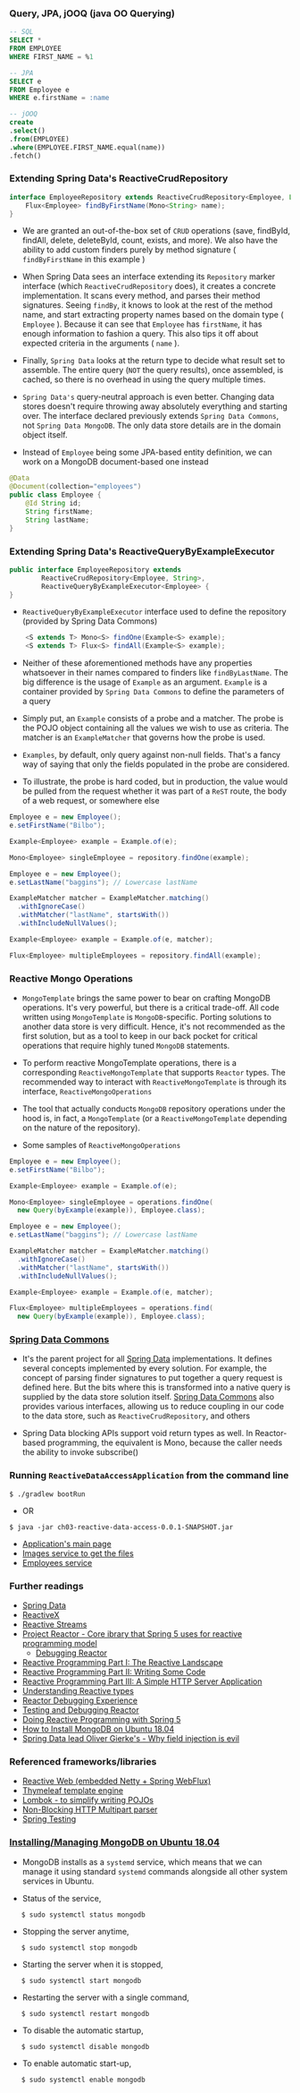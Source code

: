 ### Query, JPA, jOOQ (java OO Querying)

```sql
-- SQL
SELECT *
FROM EMPLOYEE
WHERE FIRST_NAME = %1

-- JPA
SELECT e
FROM Employee e
WHERE e.firstName = :name

-- jOOQ
create
.select()
.from(EMPLOYEE)
.where(EMPLOYEE.FIRST_NAME.equal(name))
.fetch()
```

### Extending Spring Data's ReactiveCrudRepository

```java
interface EmployeeRepository extends ReactiveCrudRepository<Employee, Long> {
    Flux<Employee> findByFirstName(Mono<String> name);
}
```

 - We are granted an out-of-the-box set of `CRUD` operations (save, findById, findAll, delete, deleteById, count, exists, and more).
   We also have the ability to add custom finders purely by method signature ( `findByFirstName` in this example )

 - When Spring Data sees an interface extending its `Repository` marker interface (which `ReactiveCrudRepository`
   does), it creates a concrete implementation. It scans every method, and parses their method signatures.
   Seeing `findBy`, it knows to look at the rest of the method name, and start extracting property names based
   on the domain type ( `Employee` ). Because it can see that `Employee` has `firstName`, it has enough information to
   fashion a query. This also tips it off about expected criteria in the arguments ( `name` ).

 - Finally, `Spring Data` looks at the return type to decide what result set to assemble. The entire query (`NOT` the query
   results), once assembled, is cached, so there is no overhead in using the query multiple times.   

 - `Spring Data's` query-neutral approach is even better. Changing data stores doesn't require throwing away absolutely
   everything and starting over. The interface declared previously extends `Spring Data Commons`, not `Spring Data MongoDB`.
   The only data store details are in the domain object itself.   

 - Instead of `Employee` being some JPA-based entity definition, we can work on a MongoDB document-based one instead
```java
@Data
@Document(collection="employees")
public class Employee {
    @Id String id;
    String firstName;
    String lastName;
}
```

### Extending Spring Data's ReactiveQueryByExampleExecutor

```java
public interface EmployeeRepository extends
        ReactiveCrudRepository<Employee, String>,
        ReactiveQueryByExampleExecutor<Employee> {
}
```

 - `ReactiveQueryByExampleExecutor` interface used to define the repository (provided by Spring Data Commons)
```java
    <S extends T> Mono<S> findOne(Example<S> example);
    <S extends T> Flux<S> findAll(Example<S> example);
```

 - Neither of these aforementioned methods have any properties whatsoever in their names compared to finders like `findByLastName`.
   The big difference is the usage of `Example` as an argument. `Example` is a container provided by `Spring Data Commons` to define
   the parameters of a query

 - Simply put, an `Example` consists of a probe and a matcher. The probe is the POJO object containing all the values we wish to use
   as criteria. The matcher is an `ExampleMatcher` that governs how the probe is used.

 - `Examples`, by default, only query against non-null fields. That's a fancy way of saying that only the fields populated in the
   probe are considered.

 - To illustrate, the probe is hard coded, but in production, the value would be pulled from the request whether it was part of
   a `ReST` route, the body of a web request, or somewhere else

```java
Employee e = new Employee();
e.setFirstName("Bilbo");

Example<Employee> example = Example.of(e);

Mono<Employee> singleEmployee = repository.findOne(example);
```

```java
Employee e = new Employee();
e.setLastName("baggins"); // Lowercase lastName

ExampleMatcher matcher = ExampleMatcher.matching()
  .withIgnoreCase()
  .withMatcher("lastName", startsWith())
  .withIncludeNullValues();

Example<Employee> example = Example.of(e, matcher);

Flux<Employee> multipleEmployees = repository.findAll(example);
```

### Reactive Mongo Operations

 - `MongoTemplate` brings the same power to bear on crafting MongoDB operations. It's very powerful, but there is a critical trade-off.
   All code written using `MongoTemplate` is `MongoDB`-specific. Porting solutions to another data store is very difficult. Hence, it's
   not recommended as the first solution, but as a tool to keep in our back pocket for critical operations that require highly tuned
   `MongoDB` statements.
                   
 - To perform reactive MongoTemplate operations, there is a corresponding `ReactiveMongoTemplate` that supports `Reactor` types.
   The recommended way to interact with `ReactiveMongoTemplate` is through its interface, `ReactiveMongoOperations`
   
 - The tool that actually conducts `MongoDB` repository operations under the hood is, in fact, a `MongoTemplate` (or a `ReactiveMongoTemplate`
   depending on the nature of the repository).
   
 - Some samples of `ReactiveMongoOperations`

```java
Employee e = new Employee();
e.setFirstName("Bilbo");

Example<Employee> example = Example.of(e);

Mono<Employee> singleEmployee = operations.findOne(
  new Query(byExample(example)), Employee.class);
```

```java
Employee e = new Employee();
e.setLastName("baggins"); // Lowercase lastName

ExampleMatcher matcher = ExampleMatcher.matching()
  .withIgnoreCase()
  .withMatcher("lastName", startsWith())
  .withIncludeNullValues();

Example<Employee> example = Example.of(e, matcher);

Flux<Employee> multipleEmployees = operations.find(
  new Query(byExample(example)), Employee.class);
```

### [Spring Data Commons](https://docs.spring.io/spring-data/commons/docs/current/reference/html/)
 - It's the parent project for all [Spring Data](https://spring.io/projects/spring-data) implementations. It defines several concepts
   implemented by every solution. For example, the concept of parsing finder signatures to put together a query request is defined here.
   But the bits where this is transformed into a native query is supplied by the data store solution itself.
   [Spring Data Commons](https://github.com/spring-projects/spring-data-commons) also provides various interfaces, allowing us to reduce
   coupling in our code to the data store, such as `ReactiveCrudRepository`, and others

 - Spring Data blocking APIs support void return types as well. In Reactor-based programming, the equivalent is Mono<Void>,
   because the caller needs the ability to invoke subscribe()
     
### Running `ReactiveDataAccessApplication` from the command line
```
$ ./gradlew bootRun
```
 - OR
```
$ java -jar ch03-reactive-data-access-0.0.1-SNAPSHOT.jar
```
 - [Application's main page](http://localhost:9003/)
 - [Images service to get the files](http://localhost:9003/api/images)
 - [Employees service](http://localhost:9003/api/employees)

### Further readings

 - [Spring Data](https://spring.io/projects/spring-data)
 - [ReactiveX](http://reactivex.io/)
 - [Reactive Streams](http://www.reactive-streams.org/)
 - [Project Reactor - Core ibrary that Spring 5 uses for reactive programming model](https://projectreactor.io/)
   - [Debugging Reactor](https://projectreactor.io/docs/core/release/reference/#debugging)
 - [Reactive Programming Part I: The Reactive Landscape](http://bit.ly/reactive-part-1)
 - [Reactive Programming Part II: Writing Some Code](http://bit.ly/reactive-part-2)
 - [Reactive Programming Part III: A Simple HTTP Server Application](http://bit.ly/reactive-part-3)
 - [Understanding Reactive types](http://bit.ly/reactive-types)
 - [Reactor Debugging Experience](https://spring.io/blog/2019/03/28/reactor-debugging-experience)
 - [Testing and Debugging Reactor](https://www.cms.lk/testing-debugging-reactor/)
 - [Doing Reactive Programming with Spring 5](https://stackify.com/reactive-spring-5/)
 - [How to Install MongoDB on Ubuntu 18.04](https://www.digitalocean.com/community/tutorials/how-to-install-mongodb-on-ubuntu-18-04)
 - [Spring Data lead Oliver Gierke's - Why field injection is evil](http://olivergierke.de/2013/11/why-field-injection-is-evil/)

### Referenced frameworks/libraries
 - [Reactive Web (embedded Netty + Spring WebFlux)](https://docs.spring.io/spring/docs/current/spring-framework-reference/web-reactive.html)
 - [Thymeleaf template engine](https://www.thymeleaf.org/)
 - [Lombok - to simplify writing POJOs](https://projectlombok.org/features/all)
 - [Non-Blocking HTTP Multipart parser](https://github.com/synchronoss/nio-multipart)
 - [Spring Testing](https://docs.spring.io/spring-boot/docs/current/reference/html/boot-features-testing.html)

### [Installing/Managing MongoDB on Ubuntu 18.04](https://www.digitalocean.com/community/tutorials/how-to-install-mongodb-on-ubuntu-18-04)

 - MongoDB installs as a `systemd` service, which means that we can manage it using standard `systemd` commands alongside all other system services in Ubuntu.

 - Status of the service,
```
   $ sudo systemctl status mongodb
```

 - Stopping the server anytime,
```
   $ sudo systemctl stop mongodb
```

 - Starting the server when it is stopped,
```
   $ sudo systemctl start mongodb
```

 - Restarting the server with a single command,
```
   $ sudo systemctl restart mongodb
```

 - To disable the automatic startup,
```
   $ sudo systemctl disable mongodb
```

 - To enable automatic start-up,
```
   $ sudo systemctl enable mongodb
```



















